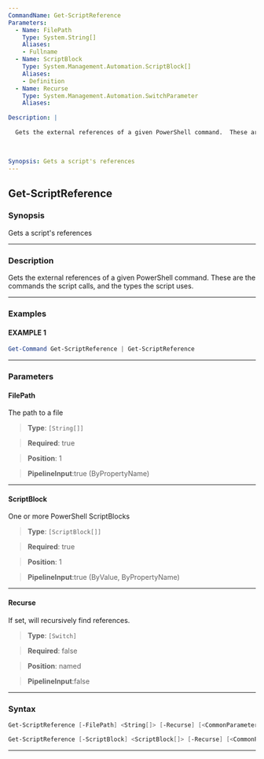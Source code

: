 ```yaml
---
CommandName: Get-ScriptReference
Parameters: 
  - Name: FilePath
    Type: System.String[]
    Aliases: 
    - Fullname
  - Name: ScriptBlock
    Type: System.Management.Automation.ScriptBlock[]
    Aliases: 
    - Definition
  - Name: Recurse
    Type: System.Management.Automation.SwitchParameter
    Aliases: 
    
Description: |
  
  Gets the external references of a given PowerShell command.  These are the commands the script calls, and the types the script uses.
  
  
  
Synopsis: Gets a script's references
---
```

Get-ScriptReference
-------------------
### Synopsis
Gets a script's references

---
### Description

Gets the external references of a given PowerShell command.  These are the commands the script calls, and the types the script uses.

---
### Examples
#### EXAMPLE 1
```PowerShell
Get-Command Get-ScriptReference | Get-ScriptReference
```

---
### Parameters
#### **FilePath**

The path to a file



> **Type**: ```[String[]]```

> **Required**: true

> **Position**: 1

> **PipelineInput**:true (ByPropertyName)



---
#### **ScriptBlock**

One or more PowerShell ScriptBlocks



> **Type**: ```[ScriptBlock[]]```

> **Required**: true

> **Position**: 1

> **PipelineInput**:true (ByValue, ByPropertyName)



---
#### **Recurse**

If set, will recursively find references.



> **Type**: ```[Switch]```

> **Required**: false

> **Position**: named

> **PipelineInput**:false



---
### Syntax
```PowerShell
Get-ScriptReference [-FilePath] <String[]> [-Recurse] [<CommonParameters>]
```
```PowerShell
Get-ScriptReference [-ScriptBlock] <ScriptBlock[]> [-Recurse] [<CommonParameters>]
```
---
